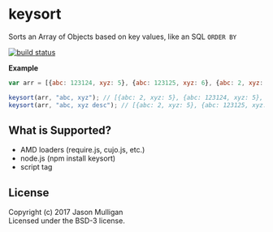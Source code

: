 # keysort

Sorts an Array of Objects based on key values, like an SQL `ORDER BY`

[![build status](https://secure.travis-ci.org/avoidwork/keysort.png)](http://travis-ci.org/avoidwork/keysort)

**Example**

```javascript
var arr = [{abc: 123124, xyz: 5}, {abc: 123125, xyz: 6}, {abc: 2, xyz: 5}];

keysort(arr, "abc, xyz"); // [{abc: 2, xyz: 5}, {abc: 123124, xyz: 5}, {abc: 123125, xyz: 6}];
keysort(arr, "abc, xyz desc"); // [{abc: 2, xyz: 5}, {abc: 123125, xyz: 6}, {abc: 123124, xyz: 5}];
```

## What is Supported?

* AMD loaders (require.js, cujo.js, etc.)
* node.js (npm install keysort)
* script tag

## License
Copyright (c) 2017 Jason Mulligan  
Licensed under the BSD-3 license.